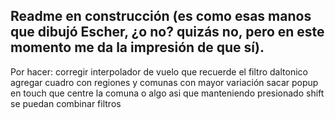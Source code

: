 ## Readme en construcción (es como esas manos que dibujó Escher, ¿o no? quizás no, pero en este momento me da la impresión de que sí).

Por hacer:
corregir interpolador de vuelo
que recuerde el filtro daltonico
agregar cuadro con regiones y comunas con mayor variación
sacar popup en touch
que centre la comuna o algo asi
que manteniendo presionado shift se puedan combinar filtros
